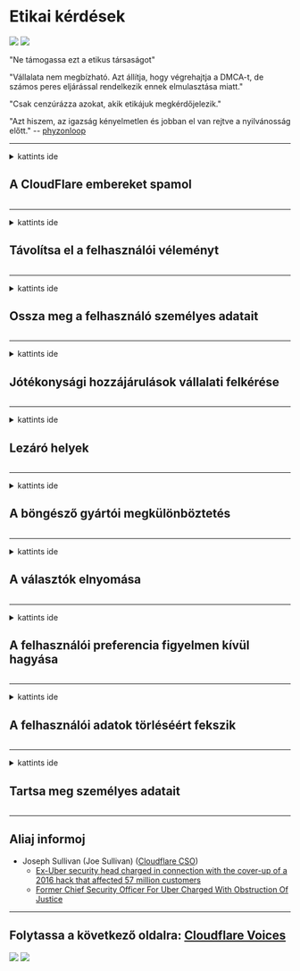 # Etikai kérdések

![](https://codeberg.org/crimeflare/cloudflare-tor/media/branch/master/image/itsreallythatbad.jpg)
![](https://codeberg.org/crimeflare/cloudflare-tor/media/branch/master/image/telegram/c81238387627b4bfd3dcd60f56d41626.jpg)

"Ne támogassa ezt a etikus társaságot"

"Vállalata nem megbízható. Azt állítja, hogy végrehajtja a DMCA-t, de számos peres eljárással rendelkezik ennek elmulasztása miatt."

"Csak cenzúrázza azokat, akik etikájuk megkérdőjelezik."

"Azt hiszem, az igazság kényelmetlen és jobban el van rejtve a nyilvánosság előtt."  -- [phyzonloop](https://twitter.com/phyzonloop)


---


<details>
<summary>kattints ide

## A CloudFlare embereket spamol
</summary>


A Cloudflare spam e-maileket küld a nem Cloudflare felhasználók számára.

- Csak e-maileket küldhet azoknak az előfizetőknek, akik már bejelentkeztek
- Amikor a felhasználó azt mondja: "stop", akkor hagyja abba az e-mail küldést

Ez ennyire egyszerű. De a Cloudflare nem érdekli.
A Cloudflare azt mondta, hogy szolgáltatásuk felhasználásával megállíthatják a spamszerelőket vagy a támadókat.
Hogyan állíthatjuk le a Cloudflare-t anélkül, hogy aktiválnánk a Cloudflare-t?


| 🖼 | 🖼 |
| --- | --- |
| ![](https://codeberg.org/crimeflare/cloudflare-tor/media/branch/master/image/cfspam01.jpg) | ![](https://codeberg.org/crimeflare/cloudflare-tor/media/branch/master/image/cfspam03.jpg) |
| ![](https://codeberg.org/crimeflare/cloudflare-tor/media/branch/master/image/cfspam02.jpg) | ![](https://codeberg.org/crimeflare/cloudflare-tor/media/branch/master/image/cfspambrittany.jpg)<br>![](https://codeberg.org/crimeflare/cloudflare-tor/media/branch/master/image/cfspamtwtr.jpg) |

</details>

---

<details>
<summary>kattints ide

## Távolítsa el a felhasználói véleményt
</summary>


A Cloudflare cenzúrázza a negatív értékeléseket.
Ha a Cloudflare elleni szöveget tesz a Twitteren, lehetősége van arra, hogy a Cloudflare alkalmazottjától "Nem, ez nem" üzenettel válaszoljon.
Ha bármelyik felülvizsgálati webhelyen negatív véleményt tesz közzé, megpróbálják cenzúrálni.


| 🖼 | 🖼 |
| --- | --- |
| ![](https://codeberg.org/crimeflare/cloudflare-tor/media/branch/master/image/cfcenrev_01.jpg)<br>![](https://codeberg.org/crimeflare/cloudflare-tor/media/branch/master/image/cfcenrev_02.jpg) | ![](https://codeberg.org/crimeflare/cloudflare-tor/media/branch/master/image/cfcenrev_03.jpg) |

</details>

---

<details>
<summary>kattints ide

## Ossza meg a felhasználó személyes adatait
</summary>


A felhő tükröződése hatalmas zaklatási problémával rendelkezik.
A Cloudflare megosztja azoknak a személyes adatait, akik panaszkodnak a tárolt webhelyekről.
Néha megkérik, hogy adja meg az igazi igazolványát.
Ha nem akarja zaklatni, bántalmazni, verni vagy megölni, akkor tartózkodjon távol a Cloudflared webhelyektől.


| 🖼 | 🖼 |
| --- | --- |
| ![](https://codeberg.org/crimeflare/cloudflare-tor/media/branch/master/image/cfdox_what.jpg) | ![](https://codeberg.org/crimeflare/cloudflare-tor/media/branch/master/image/cfdox_swat.jpg) |
| ![](https://codeberg.org/crimeflare/cloudflare-tor/media/branch/master/image/cfdox_kill.jpg) | ![](https://codeberg.org/crimeflare/cloudflare-tor/media/branch/master/image/cfdox_threat.jpg) |
| ![](https://codeberg.org/crimeflare/cloudflare-tor/media/branch/master/image/cfdox_dox.jpg) | ![](https://codeberg.org/crimeflare/cloudflare-tor/media/branch/master/image/cfdox_ex1.jpg)<br>![](https://codeberg.org/crimeflare/cloudflare-tor/media/branch/master/image/cfdox_ex2.jpg) |

</details>

---

<details>
<summary>kattints ide

## Jótékonysági hozzájárulások vállalati felkérése
</summary>


A CloudFlare jótékonysági hozzájárulást kér.
Nagyon megdöbbentő, hogy egy amerikai vállalat jótékonysági tevékenységet kérne a jó okokkal rendelkező nonprofit szervezetek mellett.
Ha szereti blokkolni az embereket vagy pazarolni mások idejét, érdemes megrendelnie néhány pizzát a Cloudflare alkalmazottainak.


![](https://codeberg.org/crimeflare/cloudflare-tor/media/branch/master/image/cfdonate.jpg)

</details>

---

<details>
<summary>kattints ide

## Lezáró helyek
</summary>


Mit fogsz tenni, ha webhelye hirtelen csökken?
Jelentések vannak arról, hogy a Cloudflare figyelmeztetés nélkül, csendesen törli a felhasználói konfigurációt vagy leállítja a szolgáltatást.
Javasoljuk, hogy keressen jobb szolgáltatót.

![](https://codeberg.org/crimeflare/cloudflare-tor/media/branch/master/image/cftmnt.jpg)

</details>

---

<details>
<summary>kattints ide

## A böngésző gyártói megkülönböztetés
</summary>


A CloudFlare kedvezményes bánásmódban részesíti a Firefoxot használókat, miközben ellenséges bánásmódban részesíti a nem Tor-böngésző felhasználóit a Tor felett.
A tor-felhasználók, akik jogszerűen megtagadják a nem ingyenes javascript végrehajtását, szintén ellenséges bánásmódban részesülnek.
Ez a hozzáférési egyenlőtlenség hálózati semlegesség és hatalom visszaélése.

![](https://codeberg.org/crimeflare/cloudflare-tor/media/branch/master/image/browdifftbcx.gif)

- Balra: Tor böngésző, jobbra: Chrome. Ugyanaz az IP cím.

![](https://codeberg.org/crimeflare/cloudflare-tor/media/branch/master/image/browserdiff.jpg)

- Balra: A Tor böngésző Javascript letiltva, a cookie engedélyezve
- Jobbra: A Chrome Javascript engedélyezve, a Cookie letiltva

![](https://codeberg.org/crimeflare/cloudflare-tor/media/branch/master/image/cfsiryoublocked.jpg)

- QuteBrowser (kisebb böngésző) Tor nélkül (Clearnet IP)

| ***Böngésző*** | ***Hozzáférés kezelése*** |
| --- | --- |
| Tor Browser (A Javascript engedélyezve van) | hozzáférés megengedett |
| Firefox (A Javascript engedélyezve van) | a hozzáférés romlott |
| Chromium (A Javascript engedélyezve van) | a hozzáférés romlott |
| Chromium or Firefox (A Javascript le van tiltva) | hozzáférés megtagadva |
| Chromium or Firefox (A süti le van tiltva) | hozzáférés megtagadva |
| QuteBrowser | hozzáférés megtagadva |
| lynx | hozzáférés megtagadva |
| w3m | hozzáférés megtagadva |
| wget | hozzáférés megtagadva |


Miért nem használja az Audio gombot az egyszerű kihívás megoldásához?

Igen, van egy audio gomb, de a Tor-nál mindig nem működik.
Ezt az üzenetet kapja, amikor rákattint:

```
Próbáld újra később
Lehet, hogy számítógépe vagy hálózata automatikusan lekérdezéseket küld.
Felhasználóink ​​védelme érdekében jelenleg nem tudjuk feldolgozni kérését.
További részletek a súgóoldalon találhatók
```

</details>

---

<details>
<summary>kattints ide

## A választók elnyomása
</summary>


Az Egyesült Államokban a szavazók regisztrálnak és végül a lakóhelyük államának államtitkárának webhelyén szavazhatnak.
A republikánus által ellenőrzött államtitkár irodák a szavazók elnyomására lépnek fel az államtitkár webhelyének a Cloudflare-en keresztül történő proxy segítségével.
A Cloudflare Tor-felhasználók ellenséges bánásmódja, MITM pozíciója mint a globális megfigyelési központ globális pontja, és összességében káros szerepe miatt a leendő választópolgárok vonakodnak a regisztrálástól.
Különösen a liberálisok hajlandók felkarolni a magánélet védelmét.
A választói regisztrációs nyomtatványok érzékeny információkat gyűjtnek a választópolgárok politikai helyzetéről, személyes címéről, társadalombiztosítási számáról és születési idejéről.
A legtöbb állam ezeknek az információknak csak egy részét teszi közzé, de a Cloudflare látja ezeket az információkat, amikor valaki regisztrál a szavazásra.

Vegye figyelembe, hogy a papíralapú regisztráció nem kerüli meg a Cloudflare alkalmazását, mivel az állami adatbeviteli alkalmazottak titkára valószínűleg a Cloudflare webhelyet használja az adatok beviteléhez.

| 🖼 | 🖼 |
| --- | --- |
| ![](https://codeberg.org/crimeflare/cloudflare-tor/media/branch/master/image/cfvotm_01.jpg) | ![](https://codeberg.org/crimeflare/cloudflare-tor/media/branch/master/image/cfvotm_02.jpg) |

- A Change.org egy híres weboldal a szavazatok összegyűjtésére és a cselekvésre.
“az emberek mindenhol kampányokat indítanak, támogatóikat mozgósítanak, és a döntéshozókkal együttműködnek a megoldások előmozdítása érdekében.”
Sajnos sok ember egyáltalán nem tudja megtekinteni a change.org oldalt a Cloudflare agresszív szűrője miatt.
Tiltják őket a petíció aláírásával, így kizárva őket a demokratikus folyamatról.
Más nem felhőalapú platform, például OpenPetition használata segít a probléma megoldásában.

| 🖼 | 🖼 |
| --- | --- |
| ![](https://codeberg.org/crimeflare/cloudflare-tor/media/branch/master/image/changeorgasn.jpg) | ![](https://codeberg.org/crimeflare/cloudflare-tor/media/branch/master/image/changeorgtor.jpg) |

- A Cloudflare „atheniai projektje” ingyenes vállalati szintű védelmet kínál az állami és helyi választási webhelyek számára.
Azt mondták, hogy "választópolgáraik hozzáférhetnek a választási információkhoz és a választói regisztrációhoz", de ez hazugság, mert sokan egyszerűen nem tudják böngészni az oldalt.

</details>

---

<details>
<summary>kattints ide

## A felhasználói preferencia figyelmen kívül hagyása
</summary>


Ha lemond valamit, akkor arra számít, hogy nem kap e-mailt erről.
A Cloudflare figyelmen kívül hagyja a felhasználó preferenciáit, és az ügyfél hozzájárulása nélkül megosztja az adatokat harmadik fél vállalatokkal.
Ha ingyenes csomagját használja, néha e-mailt küld nektek, hogy havi előfizetést vásároljon.

![](https://codeberg.org/crimeflare/cloudflare-tor/media/branch/master/image/cfviopl_tp.jpg)

</details>

---

<details>
<summary>kattints ide

## A felhasználói adatok törléséért fekszik
</summary>


Az ex-cloudflare ügyfél blogja szerint a Cloudflare hazudik a fiókok törléséről.
Manapság sok vállalat megőrzi az Ön adatait, miután bezárta vagy eltávolította a fiókját.
A jó társaságok többsége megemlíti erről adatvédelmi irányelveit.
Felhő-fény Nem.

```
2019-08-05 A CloudFlare megerősítést küldött nekem, hogy eltávolították a fiókomat.
2019-10-02 Kaptam egy e-mailt a CloudFlare-tól, "mert ügyfél vagyok"
```

A Cloudflare nem tudott az "eltávolítás" szóról.
Ha valóban eltávolítják, miért kapott ez az ügyfél e-mailt?
Azt is megemlítette, hogy a Cloudflare adatvédelmi politikája nem említi róla.

```
Új adatvédelmi politikájuk nem említi az adatok egy évig tartó megőrzését.
```

![](https://codeberg.org/crimeflare/cloudflare-tor/media/branch/master/image/cfviopl_notdel.jpg)

Hogyan lehet megbízni a Cloudflare-ban, ha adatvédelmi politikájuk LIE?

</details>

---

<details>
<summary>kattints ide

## Tartsa meg személyes adatait
</summary>


A Cloudflare fiók törlése nehéz szintű.

```
Nyújtson be támogatási jegyet a "Fiók" kategóriában,
és fiók törlését kérheti az üzenet törzséből.
A törlés kérése előtt nem kell domainjét vagy hitelkártyáját csatolnia a fiókjához.
```

Megkapja ezt a megerősítő e-mailt.

![](https://codeberg.org/crimeflare/cloudflare-tor/media/branch/master/image/cf_deleteandkeep.jpg)

"Megkezdtük a törlési kérelmed feldolgozását", de "Folytatjuk az Ön személyes adatainak tárolását".

Tud bízni ebben?

</details>

---

## Aliaj informoj

- Joseph Sullivan (Joe Sullivan) ([Cloudflare CSO](https://twitter.com/eastdakota/status/1296522269313785862))
  - [Ex-Uber security head charged in connection with the cover-up of a 2016 hack that affected 57 million customers](https://www.businessinsider.com/uber-data-hack-security-head-joe-sullivan-charged-cover-up-2020-8)
  - [Former Chief Security Officer For Uber Charged With Obstruction Of Justice](https://www.justice.gov/usao-ndca/pr/former-chief-security-officer-uber-charged-obstruction-justice)


---

## Folytassa a következő oldalra:   [Cloudflare Voices](../PEOPLE.md)

![](https://codeberg.org/crimeflare/cloudflare-tor/media/branch/master/image/freemoldybread.jpg)
![](https://codeberg.org/crimeflare/cloudflare-tor/media/branch/master/image/cfisnotanoption.jpg)

